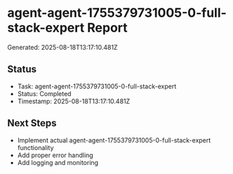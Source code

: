 # agent-agent-1755379731005-0-full-stack-expert Report

Generated: 2025-08-18T13:17:10.481Z

## Status
- Task: agent-agent-1755379731005-0-full-stack-expert
- Status: Completed
- Timestamp: 2025-08-18T13:17:10.481Z

## Next Steps
- Implement actual agent-agent-1755379731005-0-full-stack-expert functionality
- Add proper error handling
- Add logging and monitoring
